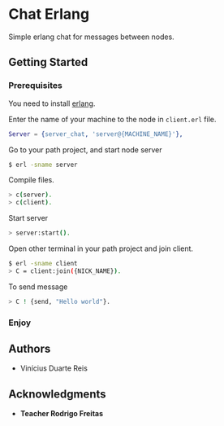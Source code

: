 Chat Erlang
==========

Simple erlang chat for messages between nodes.

## Getting Started


### Prerequisites

You need to install [erlang](http://www.erlang.org).

Enter the name of your machine to the node in `client.erl` file.

```erlang
Server = {server_chat, 'server@{MACHINE_NAME}'},
```

Go to your path project, and start node server

```bash
$ erl -sname server
```

Compile files.

```bash
> c(server).
> c(client).
```

Start server
```bash
> server:start().
```

Open other terminal in your path project and join client.

```bash
$ erl -sname client
> C = client:join({NICK_NAME}).
```

To send message

```bash
> C ! {send, "Hello world"}.
```

### Enjoy


## Authors

* Vinícius Duarte Reis

## Acknowledgments

* **Teacher Rodrigo Freitas**